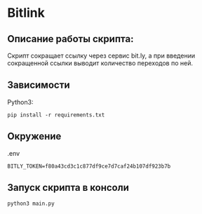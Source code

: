 # Bitlink

## Описание работы скрипта:
Скрипт сокращает ссылку через сервис bit.ly, а при введении сокращенной ссылки выводит количество переходов по ней.

## Зависимости
Python3:
```
pip install -r requirements.txt
```
## Окружение
.env
```
BITLY_TOKEN=f80a43cd3c1c877df9ce7d7caf24b107df923b7b
```
## Запуск скрипта в консоли
```
python3 main.py
```